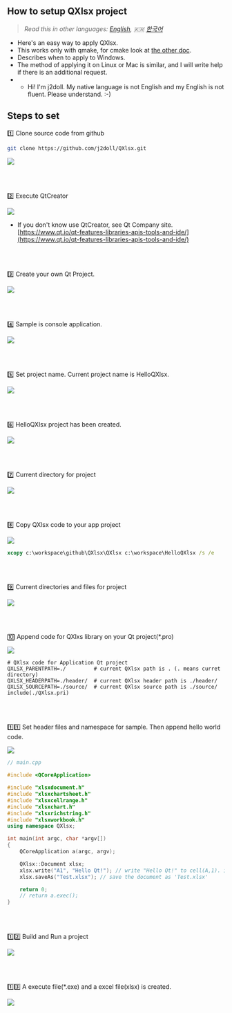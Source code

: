
## How to setup QXlsx project

> *Read this in other languages: [English](HowToSetProject.md), :kr: [한국어](HowToSetProject.ko.md)*

- Here's an easy way to apply QXlsx.
- This works only with qmake, for cmake look at [the other doc](HowToSetProject-cmake.md).
- Describes when to apply to Windows.
- The method of applying it on Linux or Mac is similar, and I will write help if there is an additional request.
- * Hi! I'm j2doll. My native language is not English and my English is not fluent. Please understand. :-)

## Steps to set

:one: Clone source code from github

```sh
git clone https://github.com/j2doll/QXlsx.git
```

![](markdown.data/01.jpg)

<br /><br />

:two: Execute QtCreator

![](markdown.data/02.jpg)

* If you don't know use QtCreator, see Qt Company site. [https://www.qt.io/qt-features-libraries-apis-tools-and-ide/](https://www.qt.io/qt-features-libraries-apis-tools-and-ide/)

<br /><br />

:three: Create your own Qt Project.

![](markdown.data/03.jpg)

<br /><br />

:four: Sample is console application.

![](markdown.data/04.jpg)

<br /><br />

:five: Set project name. Current project name is HelloQXlsx.  

![](markdown.data/05.jpg)

<br /><br />

:six: HelloQXlsx project has been created.

![](markdown.data/06.jpg)

<br /><br />

:seven: Current directory for project

![](markdown.data/07.jpg)

<br /><br />

:eight: Copy QXlsx code to your app project  

![](markdown.data/08.jpg)

```cmd
xcopy c:\workspace\github\QXlsx\QXlsx c:\workspace\HelloQXlsx /s /e
```

<br /><br />

:nine: Current directories and files for project

![](markdown.data/09.jpg)

<br /><br />

:keycap_ten: Append code for QXlxs library on your Qt project(*.pro)

![](markdown.data/10.jpg)

```qmake
# QXlsx code for Application Qt project
QXLSX_PARENTPATH=./         # current QXlsx path is . (. means curret directory)
QXLSX_HEADERPATH=./header/  # current QXlsx header path is ./header/
QXLSX_SOURCEPATH=./source/  # current QXlsx source path is ./source/
include(./QXlsx.pri)
```

<br /><br />

:one::one: Set header files and namespace for sample. Then append hello world code.

![](markdown.data/11.jpg)

```cpp
// main.cpp

#include <QCoreApplication>

#include "xlsxdocument.h"
#include "xlsxchartsheet.h"
#include "xlsxcellrange.h"
#include "xlsxchart.h"
#include "xlsxrichstring.h"
#include "xlsxworkbook.h"
using namespace QXlsx;

int main(int argc, char *argv[])
{
    QCoreApplication a(argc, argv);

    QXlsx::Document xlsx;
    xlsx.write("A1", "Hello Qt!"); // write "Hello Qt!" to cell(A,1). it's shared string.
    xlsx.saveAs("Test.xlsx"); // save the document as 'Test.xlsx'

    return 0;
    // return a.exec();
}
```

<br /><br />

:one::two: Build and Run a project

![](markdown.data/12.jpg)

<br /><br />

:one::three: A execute file(*.exe) and a excel file(xlsx) is created.

![](markdown.data/13.jpg)

<br /><br />



